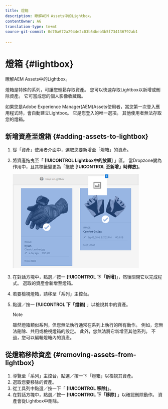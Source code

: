 ```yaml
---
title: 燈箱
description: 瞭解AEM Assets中的Lightbox。
contentOwner: AG
translation-type: tm+mt
source-git-commit: 0d70a672a2944e2c03b54beb3b5f734136792ab1

---
```



# 燈箱 {#lightbox}

瞭解AEM Assets中的Lightbox。

燈箱是特殊的系列，可讓您輕鬆存取資產。 您可以快速存取Lightbox以新增或刪除資產。 它可當成您的個人影像收藏館。

如果您是Adobe Experience Manager(AEM)Assets使用者，當您第一次登入應用程式時，會自動建立Lightbox。 它是您登入的唯一選項。 其他使用者無法存取您的燈箱。

## 新增資產至燈箱 {#adding-assets-to-lightbox}

1. 從「資產」使用者介面中，選取您要新增至「燈箱」的資產。
1. 將資產拖曳至「 **[!UICONTROL Lightbox中的放置]** 」區。 當Dropzone變為作用中，且其標籤變更為「拖放 **[!UICONTROL 至新增」時釋放]**。

   ![add_to_lightbox](assets/add_to_lightbox.png)

1. 在對話方塊中，點選／按一 **[!UICONTROL 下「新增]**」，然後關閉它以完成程式。 選取的資產會新增至燈箱。
1. 若要檢視燈箱，請移至「系列」主控台。
1. 點選／按一 **[!UICONTROL 下「燈箱]** 」以檢視其中的資產。

   >[!NOTE]
   >
   >雖然燈箱類似系列，但您無法執行通常在系列上執行的所有動作。 例如，您無法刪除、共用或檢視燈箱的設定。 此外，您無法將它新增至其他系列。 不過，您可以編輯燈箱內的資產。

## 從燈箱移除資產 {#removing-assets-from-lightbox}

1. 導覽至「系列」主控台，點選／按一下「燈箱」以檢視其資產。
1. 選取您要移除的資產。
1. 從工具列中點選／按一下「 **[!UICONTROL 移除]**」。
1. 在對話方塊中，點選／按一 **[!UICONTROL 下「移除]** 」以確認刪除動作。 資產會從Lightbox中刪除。

